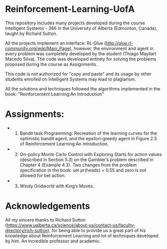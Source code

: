 # Reinforcement-Learning-UofA
This repository includes many projects developed during the course Intelligent Systems - 366 in the University of Alberta (Edmonton, Canada), taught by Richard Sutton.

All the projects implement an interface: RL-Glue (http://glue.rl-community.org/wiki/Main_Page), however, the environment and agent in every problem was completely developed by the student (Thiago Mayllart Macedo Silva).
The code was developed entirely for solving the problems proposed during the course as Assignments.

This code is not authorized for "copy and paste" and its usage by other students enrolled on Intelligent Systems may lead to plagiarism.

All the solutions and techniques followed the algorithms implemented in the book: "Reinforcement Learning:An Introduction"

# Assignments:

- 1. Bandit task Programming: Recreation of the learning curves for the optimistic bandit agent, and the epsilon-greedy agent in Figure 2.3 of Reinforcement Learning:An Introduction.

- 2. On-policy Monte Carlo Control with Exploring Starts for action values (described in Section
5.3) on the Gambler’s problem described in Chapter 4 (Example 4.3). 
  Two changes from the problem specification in the book: set pr(heads) = 0.55 and zero is not allowed for bet action.
  
- 3. Windy Gridworld with King’s Moves.

# Acknowledgements

All my sincere thanks to Richard Sutton (https://www.ualberta.ca/science/about-us/contact-us/faculty-directory/rich-sutton), for being able to provide us a great part of his knowledge about Reinforcement Learning and lot of techniques developed by him. An incredible professor and academic.
